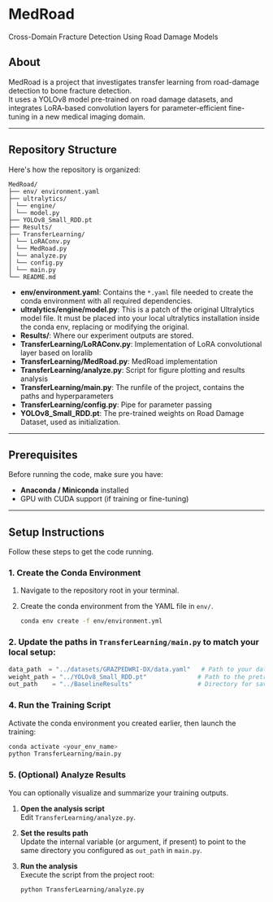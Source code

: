 # MedRoad

Cross-Domain Fracture Detection Using Road Damage Models


## About

MedRoad is a project that investigates transfer learning from road-damage detection to bone fracture detection.  
It uses a YOLOv8 model pre-trained on road damage datasets, and integrates LoRA-based convolution layers for parameter-efficient fine-tuning in a new medical imaging domain.

---

## Repository Structure

Here's how the repository is organized:
```
MedRoad/
├── env/ environment.yaml
├── ultralytics/
│ └── engine/
│ └── model.py 
├── YOLOv8_Small_RDD.pt
├── Results/ 
├── TransferLearning/ 
│ └── LoRAConv.py 
│ └── MedRoad.py
│ └── analyze.py
│ └── config.py
│ └── main.py
└── README.md
```

- **env/environment.yaml**: Contains the `*.yaml` file needed to create the conda environment with all required dependencies.  
- **ultralytics/engine/model.py**: This is a patch of the original Ultralytics model file. It must be placed into your local ultralytics installation inside the conda env, replacing or modifying the original.  
- **Results/**: Where our experiment outputs are stored. 
- **TransferLearning/LoRAConv.py**: Implementation of LoRA convolutional layer based on loralib
- **TransferLearning/MedRoad.py**: MedRoad implementation
- **TransferLearning/analyze.py**: Script for figure plotting and results analysis
- **TransferLearning/main.py**: The runfile of the project, contains the paths and hyperparameters
- **TransferLearning/config.py**: Pipe for parameter passing
- **YOLOv8_Small_RDD.pt**: The pre-trained weights on Road Damage Dataset, used as initialization.

---

## Prerequisites

Before running the code, make sure you have:

- **Anaconda / Miniconda** installed  
- GPU with CUDA support (if training or fine-tuning)  

---

## Setup Instructions

Follow these steps to get the code running.

### 1. Create the Conda Environment

1. Navigate to the repository root in your terminal.

2. Create the conda environment from the YAML file in `env/`.

   ```bash
   conda env create -f env/environment.yml

### 2. Update the paths in `TransferLearning/main.py` to match your local setup:

```python
data_path  = "../datasets/GRAZPEDWRI-DX/data.yaml"   # Path to your dataset YAML
weight_path = "../YOLOv8_Small_RDD.pt"              # Path to the pretrained YOLOv8 weights
out_path    = "../BaselineResults"                  # Directory for saving results
```
### 4. Run the Training Script

Activate the conda environment you created earlier, then launch the training:

```bash
conda activate <your_env_name>
python TransferLearning/main.py
```
### 5. (Optional) Analyze Results

You can optionally visualize and summarize your training outputs.

1. **Open the analysis script**  
   Edit `TransferLearning/analyze.py`.

2. **Set the results path**  
   Update the internal variable (or argument, if present) to point to the same directory you configured as `out_path` in `main.py`.

3. **Run the analysis**  
   Execute the script from the project root:
   ```bash
   python TransferLearning/analyze.py
